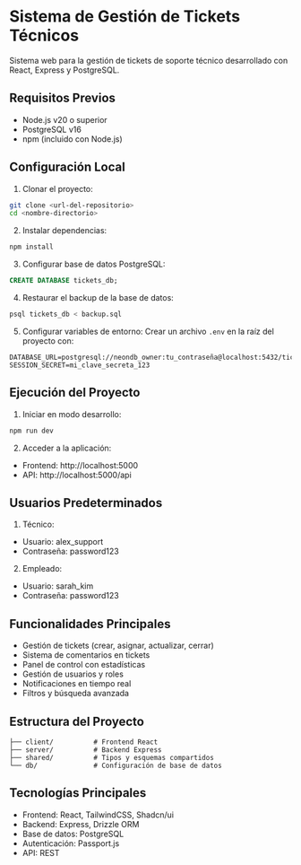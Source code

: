 
# Sistema de Gestión de Tickets Técnicos

Sistema web para la gestión de tickets de soporte técnico desarrollado con React, Express y PostgreSQL.

## Requisitos Previos

- Node.js v20 o superior
- PostgreSQL v16
- npm (incluido con Node.js)

## Configuración Local

1. Clonar el proyecto:
```bash
git clone <url-del-repositorio>
cd <nombre-directorio>
``` 

2. Instalar dependencias:
```bash
npm install
```

3. Configurar base de datos PostgreSQL:

```sql
CREATE DATABASE tickets_db;
```

4. Restaurar el backup de la base de datos:
```bash
psql tickets_db < backup.sql
```

5. Configurar variables de entorno:
Crear un archivo `.env` en la raíz del proyecto con:
```
DATABASE_URL=postgresql://neondb_owner:tu_contraseña@localhost:5432/tickets_db
SESSION_SECRET=mi_clave_secreta_123
```

## Ejecución del Proyecto

1. Iniciar en modo desarrollo:
```bash
npm run dev
```

2. Acceder a la aplicación:
- Frontend: http://localhost:5000
- API: http://localhost:5000/api

## Usuarios Predeterminados

1. Técnico:
- Usuario: alex_support
- Contraseña: password123

2. Empleado:
- Usuario: sarah_kim
- Contraseña: password123

## Funcionalidades Principales

- Gestión de tickets (crear, asignar, actualizar, cerrar)
- Sistema de comentarios en tickets
- Panel de control con estadísticas
- Gestión de usuarios y roles
- Notificaciones en tiempo real
- Filtros y búsqueda avanzada

## Estructura del Proyecto

```
├── client/          # Frontend React
├── server/          # Backend Express
├── shared/          # Tipos y esquemas compartidos
└── db/              # Configuración de base de datos
```

## Tecnologías Principales

- Frontend: React, TailwindCSS, Shadcn/ui
- Backend: Express, Drizzle ORM
- Base de datos: PostgreSQL
- Autenticación: Passport.js
- API: REST
